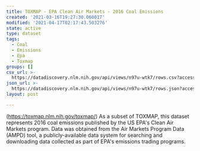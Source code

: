 ```yaml
---
title: TOXMAP - EPA Clean Air Markets - 2016 Coal Emissions
created: '2021-03-16T19:27:30.060017'
modified: '2021-04-17T02:17:43.503276'
state: active
type: dataset
tags:
  - Coal
  - Emissions
  - Epa
  - Toxmap
groups: []
csv_url: >-
  https://datadiscovery.nlm.nih.gov/api/views/n97u-wtk7/rows.csv?accessType=DOWNLOAD
json_url: >-
  https://datadiscovery.nlm.nih.gov/api/views/n97u-wtk7/rows.json?accessType=DOWNLOAD
layout: post

---
```

(https://toxmap.nlm.nih.gov/toxmap/) As a subset of TOXMAP, this dataset represents 2016 coal emissions published by the US EPA's Clean Air Markets program. Data was obtained from the Air Markets Program Data (AMPD) tool, a publicly-available data system for searching and downloading data collected as part of EPA's emissions trading programs.
